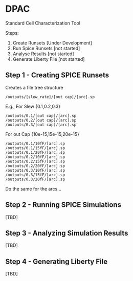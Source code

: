 # DPAC
Standard Cell Characterization Tool

Steps:
1. Create Runsets [Under Development]
2. Run Spice Runsets [not started]
3. Analyse Results [not started]
4. Generate Liberty File [not started]


## Step 1 - Creating SPICE Runsets

Creates a file tree structure
```
/outputs/[slew_rate]/[out cap]/[arc].sp
```
E.g.,
For Slew {0.1,0.2,0.3}

```
/outputs/0.1/[out cap]/[arc].sp
/outputs/0.2/[out cap]/[arc].sp
/outputs/0.3/[out cap]/[arc].sp
```
For out Cap {10e-15,15e-15,20e-15}
```
/outputs/0.1/10fF/[arc].sp
/outputs/0.1/15fF/[arc].sp
/outputs/0.1/20fF/[arc].sp
/outputs/0.2/10fF/[arc].sp
/outputs/0.2/15fF/[arc].sp
/outputs/0.2/20fF/[arc].sp
/outputs/0.3/10fF/[arc].sp
/outputs/0.3/15fF/[arc].sp
/outputs/0.3/20fF/[arc].sp
```
Do the same for the arcs...

## Step 2 - Running SPICE Simulations
[TBD]
## Step 3 - Analyzing Simulation Results
[TBD]
## Step 4 - Generating Liberty File
[TBD]
